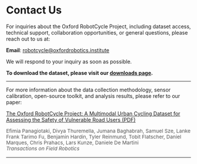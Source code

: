 
# Contact Us

For inquiries about the Oxford RobotCycle Project, including dataset access, technical support, collaboration opportunities, or general questions, please reach out to us at:

**Email**: [robotcycle@oxfordrobotics.institute](mailto:epanagiotaki@oxfordrobotics.institute)

We will respond to your inquiry as soon as possible.


**To download the dataset, please visit our [downloads page](https://ori-mrg.github.io/robotcycle-dataset/download/).**

---

For more information about the data collection methodology, sensor calibration, open-source toolkit, and analysis results, please refer to our paper:

[The Oxford RobotCycle Project: A Multimodal Urban Cycling Dataset for Assessing the Safety of Vulnerable Road Users (PDF)](https://ieeexplore.ieee.org/abstract/document/10981746)

<div style="font-size:0.98em; color:#555; margin-top:0.5em; margin-bottom:1.2em;">
Efimia Panagiotaki, Divya Thuremella, Jumana Baghabrah, Samuel Sze, Lanke Frank Tarimo Fu, Benjamin Hardin, Tyler Reinmund, Tobit Flatscher, Daniel Marques, Chris Prahacs, Lars Kunze, Daniele De Martini </br>
<em>Transactions on Field Robotics</em>
</div>

---